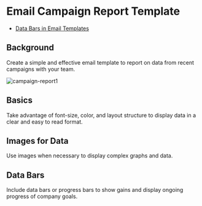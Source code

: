 # Email Campaign Report Template

* [Data Bars in Email Templates](https://github.com/bdjang/data-bars-email-templates)

## Background

Create a simple and effective email template to report on data from recent campaigns with your team.

![campaign-report1](https://user-images.githubusercontent.com/6575035/69919576-669f3000-144c-11ea-99be-7b44b51104ce.png)

## Basics

Take advantage of font-size, color, and layout structure to display data in a clear and easy to read format.

## Images for Data

Use images when necessary to display complex graphs and data.

## Data Bars

Include data bars or progress bars to show gains and display ongoing progress of company goals.
